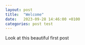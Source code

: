 ```yaml
---
layout: post
title:  "Welcome"
date:   2023-09-28 14:46:00 +0100
categories: post test
---
```


Look at this beautiful first post